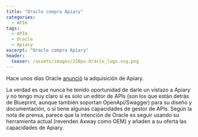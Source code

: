 ```yaml
---
title: "Oracle compra Apiary"
categories:
  - APIm
tags:
  - APIm
  - Oracle
  - Apiary
excerpt: "Oracle compra Apiary"
header:
  teaser: /assets/images/220px-Oracle_logo.svg.png
---
```


Hace unos días Oracle [anunció](https://www.oracle.com/corporate/acquisitions/apiary/index.html) la adquisición de Apiary.

La verdad es que nunca he tenido oportunidad de darle un vistazo a Apiary y no tengo muy claro si es solo un editor de APIs (son los que están detrás de Blueprint, aunque también soportan OpenApi/Swagger) para su diseño y documentación, o si tiene algunas capacidades de gestor de APIs.
Según la nota de prensa, parece que la intención de Oracle es seguir usando su herramienta actual (revenden Axway como OEM) y añaden a su oferta las capacidades de Apiary. 

